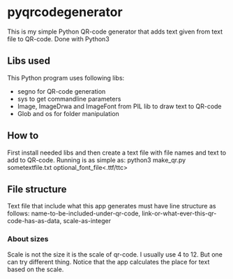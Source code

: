# pyqrcodegenerator
This is my simple Python QR-code generator that adds text given from text file to QR-code. Done with Python3

## Libs used
This Python program uses following libs:
* segno for QR-code generation
* sys to get commandline parameters
* Image, ImageDrwa and ImageFont from PIL lib to draw text to QR-code
* Glob and os for folder manipulation

## How to
First install needed libs and then create a text file with file names and text to add to QR-code. Running is as simple as: python3 make_qr.py sometextfile.txt optional_font_file<.ttf/ttc>

## File structure
Text file that include what this app generates must have line structure as follows:
name-to-be-included-under-qr-code, link-or-what-ever-this-qr-code-has-as-data, scale-as-integer

### About sizes
Scale is not the size it is the scale of qr-code. I usually use 4 to 12. But one can try different thing. Notice that the app calculates the place for text based on the scale.





